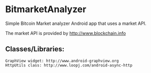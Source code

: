 # BitmarketAnalyzer
Simple Bitcoin Market analyzer Android app that uses a market API.

The market API is provided by http://www.blockchain.info

## Classes/Libraries:
```
GraphView widget: http://www.android-graphview.org
HttpUtils class: http://www.loopj.com/android-async-http
```
